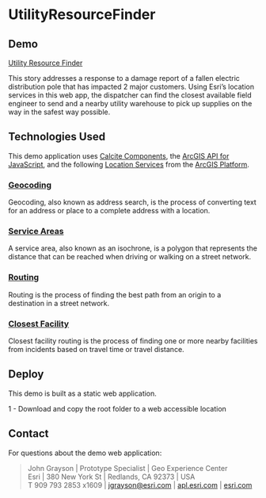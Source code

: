 # UtilityResourceFinder

## Demo
[Utility Resource Finder](https://apl.bd.esri.com/Platform/UtilityResourceFinder/index.html)

This story addresses a response to a damage report of a fallen electric distribution pole that has impacted 2 major customers. Using Esri’s location services in this web app, the dispatcher can find the closest available field engineer to send and a nearby utility warehouse to pick up supplies on the way in the safest way possible.

## Technologies Used

This demo application uses [Calcite Components](https://developers.arcgis.com/calcite-design-system/components/), the [ArcGIS API for JavaScript](https://developers.arcgis.com/javascript/latest/), and the following [Location Services](https://developers.arcgis.com/documentation/mapping-apis-and-services/services/) from the [ArcGIS Platform](https://developers.arcgis.com/documentation/mapping-apis-and-services/arcgis-platform/).

### [Geocoding](https://developers.arcgis.com/documentation/mapping-apis-and-services/search/geocoding/)
Geocoding, also known as address search, is the process of converting text for an address or place to a complete address with a location.

### [Service Areas](https://developers.arcgis.com/documentation/mapping-apis-and-services/routing/service-areas/)
A service area, also known as an isochrone, is a polygon that represents the distance that can be reached when driving or walking on a street network.

### [Routing](https://developers.arcgis.com/documentation/mapping-apis-and-services/routing/routing/)
Routing is the process of finding the best path from an origin to a destination in a street network.

### [Closest Facility](https://developers.arcgis.com/documentation/mapping-apis-and-services/routing/closest-facility-routing/)
Closest facility routing is the process of finding one or more nearby facilities from incidents based on travel time or travel distance.

## Deploy

This demo is built as a static web application.

1 - Download and copy the root folder to a web accessible location

## Contact

For questions about the demo web application:
> John Grayson | Prototype Specialist | Geo Experience Center\
> Esri | 380 New York St | Redlands, CA 92373 | USA\
> T 909 793 2853 x1609 | [jgrayson@esri.com](mailto:jgrayson@esri.com?subject=UtilityResourceFinder%20on%20GitHub&body=Hi%20John,%0A%20%20I%20have%20a%20quesiton%20about%20the%20Utility%20Resouce%20Finder%20demo.) | [apl.esri.com](https://apl.esri.com) | [esri.com](https://www.esri.com)
